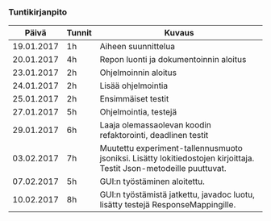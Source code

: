 ### Tuntikirjanpito
Päivä | Tunnit | Kuvaus
--------------- | ----- | ------
19.01.2017 | 1h | Aiheen suunnittelua
20.01.2017 | 4h | Repon luonti ja dokumentoinnin aloitus
23.01.2017 | 2h | Ohjelmoinnin aloitus
24.01.2017 | 2h | Lisää ohjelmointia
25.01.2017 | 2h | Ensimmäiset testit
27.01.2017 | 5h | Ohjelmointia, testejä
29.01.2017 | 6h | Laaja olemassaolevan koodin refaktorointi, deadlinen testit
03.02.2017 | 7h | Muutettu experiment-tallennusmuoto jsoniksi. Lisätty lokitiedostojen kirjoittaja. Testit Json-metodeille puuttuvat.
07.02.2017 | 5h | GUI:n työstäminen aloitettu.
10.02.2017 | 8h | GUI:n työstämistä jatkettu, javadoc luotu, lisätty testejä ResponseMappingille.
